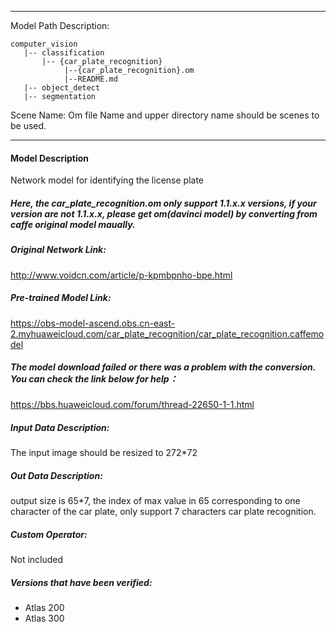 *******************************************************************************
Model Path Description:
```
computer_vision
   |-- classification
       |-- {car_plate_recognition}
            |--{car_plate_recognition}.om
            |--README.md
   |-- object_detect
   |-- segmentation
```
Scene Name: Om file Name and upper directory name should be scenes to be used.
*******************************************************************************

#### Model Description

Network model for identifying the license plate

##### Here, the car_plate_recognition.om only support 1.1.x.x versions, if your version are not 1.1.x.x, please get om(davinci model) by converting from caffe original model maually.

##### Original Network Link:

http://www.voidcn.com/article/p-kpmbpnho-bpe.html

##### Pre-trained Model Link:

https://obs-model-ascend.obs.cn-east-2.myhuaweicloud.com/car_plate_recognition/car_plate_recognition.caffemodel

##### The model download failed or there was a problem with the conversion. You can check the link below for help：
https://bbs.huaweicloud.com/forum/thread-22650-1-1.html

##### Input Data Description:

The input image should be resized to 272*72

##### Out Data Description:

output size is 65*7, the index of max value in 65 corresponding to one character of the car plate, only support 7 characters car plate recognition.

##### Custom Operator:

Not included

##### Versions that have been verified: 

- Atlas 200
- Atlas 300

